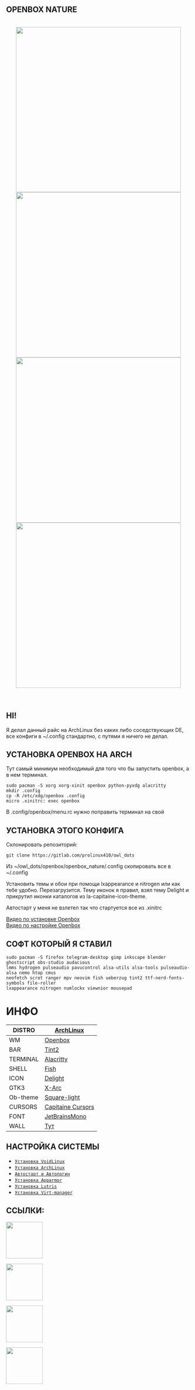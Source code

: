 ## OPENBOX NATURE
<br />
  
<div align="center">
<img src="https://gitlab.com/prolinux410/owl_dots/-/raw/main/openbox/openbox_nature/.img/1.jpg?ref_type=heads" width="450">

<img src="https://gitlab.com/prolinux410/owl_dots/-/raw/main/openbox/openbox_nature/.img/2.jpg?ref_type=heads" width="450">

<img src="https://gitlab.com/prolinux410/owl_dots/-/raw/main/openbox/openbox_nature/.img/3.jpg?ref_type=heads" width="450">

<img src="https://gitlab.com/prolinux410/owl_dots/-/raw/main/openbox/openbox_nature/.img/4.jpg?ref_type=heads" width="450">
</div>  
<br /><br />

## HI!
Я делал данный райс на ArchLinux без каких либо соседствующих DE,
все конфиги в ~/.config стандартно, с путями я ничего не делал.

## УСТАНОВКА OPENBOX НА ARCH
Тут самый минимум необходимый для того что бы запустить openbox, а в нем терминал.
  
```
sudo pacman -S xorg xorg-xinit openbox python-pyxdg alacritty
mkdir .config
cp -R /etc/xdg/openbox .config
micro .xinitrc: exec openbox
```
В .config/openbox/menu.rc нужно поправить терминал на свой


## УСТАНОВКА ЭТОГО КОНФИГА
Склонировать репозиторий:  
```
git clone https://gitlab.com/prolinux410/owl_dots
```
  
Из ~/owl_dots/openbox/openbox_nature/.config скопировать все в ~/.config
  
Установить темы и обои при помощи lxappearance и nitrogen или как тебе удобно. Перезагрузится.
Тему иконок я правил, взял тему Delight и прикрутил иконки каталогов из la-capitaine-icon-theme.
  
Автостарт у меня не взлетел так что стартуется все из .xinitrc  

[Видео по установке Openbox](https://www.youtube.com/watch?v=mYAOaEdY-rs&t=24s)  
[Видео по настройке Openbox](https://www.youtube.com/watch?v=8a0Ue0PnZs4)
  

## СОФТ КОТОРЫЙ Я СТАВИЛ
```
sudo pacman -S firefox telegram-desktop gimp inkscape blender ghostscript obs-studio audacious
lmms hydrogen pulseaudio pavucontrol alsa-utils alsa-tools pulseaudio-alsa nemo htop cmus
neofetch scrot ranger mpv neovim fish ueberzug tint2 ttf-nerd-fonts-symbols file-roller
lxappearance nitrogen numlockx viewnior mousepad
```


# ИНФО
|DISTRO|[ArchLinux](https://archlinux.org/)|
| ------ | ------ |
|WM|[Openbox](http://openbox.org)|
|BAR|[Tint2](https://gitlab.com/o9000/tint2)|
|TERMINAL|[Alacritty](https://github.com/alacritty/alacritty)|
|SHELL|[Fish](https://fishshell.com/)|
|ICON|[Delight](https://www.pling.com/p/1532276)|
|GTK3|[X-Arc](https://www.gnome-look.org/p/1167049/)|
|Ob-theme|[Square-light](https://gitlab.com/prolinux410/owl_dots/-/raw/main/openbox/openbox_nature/Square-light.tar.gz)|
|CURSORS|[Capitaine Cursors](https://github.com/keeferrourke/capitaine-cursors)|
|FONT|[JetBrainsMono](https://www.jetbrains.com/lp/mono/)|
|WALL|[Тут](https://sun9-10.userapi.com/impg/M-OStO1_7QiSzizkE_JI0G8SKJtQyF-rcVhfFA/1yZewbP9dzg.jpg?size=2560x1440&quality=95&sign=cc2a35a4ecc372ab66e7b8b97e8528f7&type=album)|  


## НАСТРОЙКА СИСТЕМЫ
  
- [```Установка VoidLinux```](https://gitlab.com/prolinux410/owl_dots/-/wikis/VoidLinux-uefi-install)  
- [```Установка ArchLinux```](https://gitlab.com/prolinux410/owl_dots/-/wikis/ArchLinux-uefi-install)  
- [```Автостарт и Автологин```](https://gitlab.com/prolinux410/owl_dots/-/wikis/Autostart_wm)  
- [```Установка Apparmor```](https://gitlab.com/prolinux410/owl_dots/-/wikis/Apparmor)  
- [```Установка Lutris```](https://gitlab.com/prolinux410/owl_dots/-/wikis/Lutris)  
- [```Установка Virt-manager```](https://gitlab.com/prolinux410/owl_dots/-/wikis/Virt-Manager)  

## ССЫЛКИ:  
[<img src="https://gitlab.com/prolinux410/owl_dots/-/raw/main/.img/git_youtube.png?ref_type=heads" width="100">](https://www.youtube.com/@prolinux2753)

[<img src="https://gitlab.com/prolinux410/owl_dots/-/raw/main/.img/git_tg.png?ref_type=heads" width="100">](https://t.me/prolinux_tg)

[<img src="https://gitlab.com/prolinux410/owl_dots/-/raw/main/.img/git_unsplash.png?ref_type=heads" width="100">](https://unsplash.com/@owl410/collections)

[<img src="https://gitlab.com/prolinux410/owl_dots/-/raw/main/.img/git_coffee.png?ref_type=heads" width="100">](https://www.donationalerts.com/r/prolinux)


